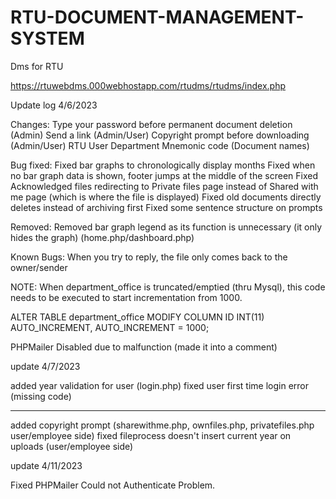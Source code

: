 # RTU-DOCUMENT-MANAGEMENT-SYSTEM
Dms for RTU

https://rtuwebdms.000webhostapp.com/rtudms/rtudms/index.php

Update log 4/6/2023

Changes:
Type your password before permanent document deletion (Admin)
Send a link (Admin/User)
Copyright prompt before downloading (Admin/User)
RTU User Department Mnemonic code (Document names)

Bug fixed:
Fixed bar graphs to chronologically display months
Fixed when no bar graph data is shown, footer jumps at the middle of the screen
Fixed Acknowledged files redirecting to Private files page instead of Shared with me page (which is where the file is displayed)
Fixed old documents directly deletes instead of archiving first
Fixed some sentence structure on prompts

Removed:
Removed bar graph legend as its function is unnecessary (it only hides the graph) (home.php/dashboard.php)

Known Bugs:
When you try to reply, the file only comes back to the owner/sender

NOTE:
When department_office is truncated/emptied (thru Mysql), this code needs to be executed to start incrementation from 1000.

ALTER TABLE department_office MODIFY COLUMN ID INT(11) AUTO_INCREMENT, AUTO_INCREMENT = 1000;

PHPMailer Disabled due to malfunction (made it into a comment)

update 4/7/2023

added year validation for user (login.php)
fixed user first time login error (missing code)

-----------------------------------------------------------------------

added copyright prompt (sharewithme.php, ownfiles.php, privatefiles.php user/employee side)
fixed fileprocess doesn't insert current year on uploads (user/employee side)

update 4/11/2023

Fixed PHPMailer Could not Authenticate Problem.

